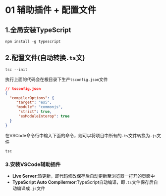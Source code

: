 # 01 辅助插件 + 配置文件

## 1.全局安装TypeScript

```
npm install -g typescript
```



## 2.配置文件(自动转换`.ts`文)

```
tsc --init
```

执行上面的代码会在根目录下生产`tsconfig.json`文件

```json
// tsconfig.json
{
  "compilerOptions": {
     "target": "es5",
     "module": "commonjs",
      "strict": true,   
      "esModuleInterop": true 
  }
}
```

在VSCode命令行中输入下面的命令，则可以将项目中所有的`.ts`文件转换为`.js`文件

```
tsc
```



### 3.安装VSCode辅助插件

- **Live Server**:热更新，即代码修改保存后自动更新至浏览器一打开的页面中
- **TypeScript Auto Compilermor**:TypeScript自动编译，即`.ts`文件保存后自动编译成`.js`文件

